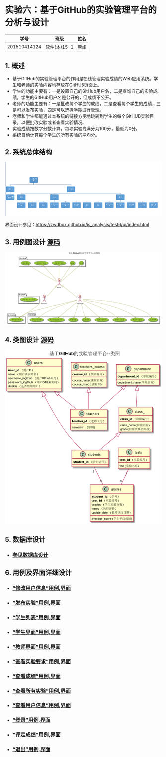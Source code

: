 # 实验六：基于GitHub的实验管理平台的分析与设计
|学号|班级|姓名|
|:-------:|:-------------: | :----------:|
|201510414124|软件(本)15-1|熊峰|


## 1. 概述
- 基于GitHub的实验管理平台的作用是在线管理实验成绩的Web应用系统。学生和老师的实验内容均存放在GitHUB页面上。
- 学生的功能主要有：一是设置自己的GitHub用户名，二是查询自己的实验成绩。学生的GitHub用户名是公开的，但成绩不公开。
- 老师的功能主要有：一是批改每个学生的成绩，二是查看每个学生的成绩，三是可以发布实验，四是可以选择学期进行管理。
- 老师和学生都能通过本系统的链接方便地跳转到学生的每个GitHUB实验目录，以便批改实验或者查看实验情况。
- 实验成绩按数字分数计算，每项实验的满分为100分，最低为0分。
- 系统自动计算每个学生的所有实验的平均分。
    
## 2. 系统总体结构
![](系统总体结构.png)

界面设计参见：https://zwdbox.github.io/is_analysis/test6/ui/index.html
    
## 3. 用例图设计 [源码](src/UseCase.puml)
![](usecase.png)

## 4. 类图设计 [源码](src/class.puml)
![](./class.png)

## 5. 数据库设计
- ### [参见数据库设计](./数据库设计.md)

## 6. 用例及界面详细设计
- ### [“修改用户信息”用例](./用例/修改用户信息.md),[界面](https://crazyxfeng.github.io/is_analysis/test6/ui/修改个人信息.html)
-  ### [“发布实验”用例](./用例/发布实验.md),[界面](https://crazyxfeng.github.io/is_analysis/test6/ui/发布实验.html)
- ### [“学生列表”用例](./用例/学生列表.md),[界面](https://crazyxfeng.github.io/is_analysis/test6/ui/主界面.html)
- ### [“学生界面”用例](./用例/学生界面.md),[界面](https://crazyxfeng.github.io/is_analysis/test6/ui/学生界面.html)
- ### [“教师界面”用例](./用例/教师界面.md),[界面](https://crazyxfeng.github.io/is_analysis/test6/ui/教师界面.html)
- ### [“查看实验要求”用例](./用例/查看实验要求.md),[界面](https://crazyxfeng.github.io/is_analysis/test6/ui/查看实验-学生.html)
- ### [“查看成绩”用例](./用例/查看成绩.md),[界面](https://crazyxfeng.github.io/is_analysis/test6/ui/查看成绩.html)

- ### [“查看所有实验”用例](./用例/查看所有实验.md),[界面](https://crazyxfeng.github.io/is_analysis/test6/ui/全部实验.html)
- ### [“查看用户信息”用例](./用例/查看用户信息.md),[界面](https://crazyxfeng.github.io/is_analysis/test6/ui/查看用户信息.html)
- ### [“登录”用例](./用例/登录.md),[界面](https://crazyxfeng.github.io/is_analysis/test6/ui/登录.html)

- ### [“评定成绩”用例](./用例/评定成绩.md),[界面](https://crazyxfeng.github.io/is_analysis/test6/ui/评定成绩.html)



- ### [“退出”用例](./用例/退出.md),[界面](https://crazyxfeng.github.io/is_analysis/test6/ui/退出.html)





    
